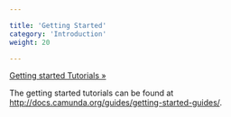 ```yaml
---

title: 'Getting Started'
category: 'Introduction'
weight: 20

---
```


<a class="btn btn-success btn-lg" href="/guides/getting-started-guides/">Getting started Tutorials »</a>

The getting started tutorials can be found at <a href="/guides/getting-started-guides/">http://docs.camunda.org/guides/getting-started-guides/</a>.
